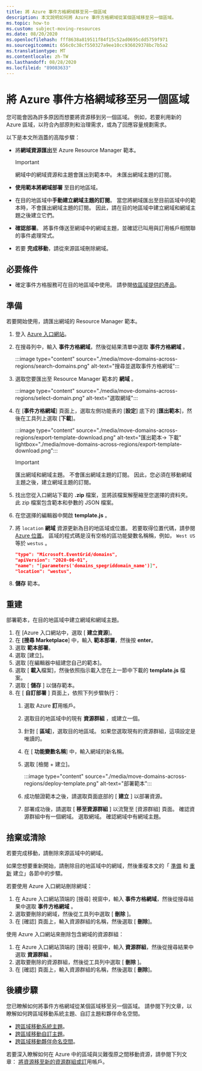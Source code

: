 ```yaml
---
title: 將 Azure 事件方格網域移至另一個區域
description: 本文說明如何將 Azure 事件方格網域從某個區域移至另一個區域。
ms.topic: how-to
ms.custom: subject-moving-resources
ms.date: 08/20/2020
ms.openlocfilehash: fff8638a819511f84f15c52ad0695cdd5759f971
ms.sourcegitcommit: 656c0c38cf550327a9ee10cc936029378bc7b5a2
ms.translationtype: MT
ms.contentlocale: zh-TW
ms.lasthandoff: 08/28/2020
ms.locfileid: "89083633"
---
```

# <a name="move-azure-event-grid-domains-to-another-region"></a>將 Azure 事件方格網域移至另一個區域
您可能會因為許多原因而想要將資源移到另一個區域。 例如，若要利用新的 Azure 區域，以符合內部原則和治理需求，或為了回應容量規劃需求。 

以下是本文所涵蓋的高階步驟： 

- 將**網域資源匯出**至 Azure Resource Manager 範本。 

    > [!IMPORTANT]
    > 網域中的網域資源和主題會匯出到範本中。 未匯出網域主題的訂閱。 
- **使用範本將網域部署** 至目的地區域。 
- 在目的地區域中**手動建立網域主題的訂閱**。 當您將網域匯出至目前區域中的範本時，不會匯出網域主題的訂閱。 因此，請在目的地區域中建立網域和網域主題之後建立它們。 
- **確認部署**。 將事件傳送至網域中的網域主題，並確認已叫用與訂用帳戶相關聯的事件處理常式。 
- 若要 **完成移動**，請從來源區域刪除網域。 

## <a name="prerequisites"></a>必要條件
- 確定事件方格服務可在目的地區域中使用。 請參閱[依區域提供的產品](https://azure.microsoft.com/global-infrastructure/services/?products=event-grid&regions=all)。

## <a name="prepare"></a>準備
若要開始使用，請匯出網域的 Resource Manager 範本。 

1. 登入 [Azure 入口網站](https://portal.azure.com)。
2. 在搜尋列中，輸入 **事件方格網域**，然後從結果清單中選取 **事件方格網域** 。 

    :::image type="content" source="./media/move-domains-across-regions/search-domains.png" alt-text="搜尋並選取事件方格網域":::
3. 選取您要匯出至 Resource Manager 範本的 **網域** 。 

    :::image type="content" source="./media/move-domains-across-regions/select-domain.png" alt-text="選取網域":::   
4. 在 [**事件方格網域**] 頁面上，選取左側功能表的 [**設定**] 底下的 [**匯出範本**]，然後在工具列上選取 [**下載**]。 

    :::image type="content" source="./media/move-domains-across-regions/export-template-download.png" alt-text="匯出範本-> 下載" lightbox="./media/move-domains-across-regions/export-template-download.png":::   

    > [!IMPORTANT]
    > 匯出網域和網域主題。 不會匯出網域主題的訂閱。 因此，您必須在移動網域主題之後，建立網域主題的訂閱。 
5. 找出您從入口網站下載的 **.zip** 檔案，並將該檔案解壓縮至您選擇的資料夾。 此 zip 檔案包含範本和參數的 JSON 檔案。 
1. 在您選擇的編輯器中開啟 **template.js** 。 
8. 將 `location` **網域** 資源更新為目的地區域或位置。 若要取得位置代碼，請參閱 [Azure 位置](https://azure.microsoft.com/global-infrastructure/locations/)。 區域的程式碼是沒有空格的區功能變數名稱稱，例如， `West US` 等於 `westus` 。

    ```json
    "type": "Microsoft.EventGrid/domains",
    "apiVersion": "2020-06-01",
    "name": "[parameters('domains_spegriddomain_name')]",
    "location": "westus",
    ```
1. **儲存** 範本。 

## <a name="recreate"></a>重建 
部署範本，在目的地區域中建立網域和網域主題。 

1. 在 [Azure 入口網站中，選取 [ **建立資源**]。
2. 在 **[搜尋 Marketplace**] 中，輸入 **範本部署**，然後按 **enter**。
3. 選取 **範本部署**。
4. 選取 [建立]。
5. 選取 [在編輯器中組建您自己的範本]。
6. 選取 [ **載入**檔案]，然後依照指示載入您在上一節中下載的 **template.js** 檔案。
7. 選取 [ **儲存** ] 以儲存範本。 
8. 在 [ **自訂部署** ] 頁面上，依照下列步驟執行：
    1. 選取 Azure **訂**用帳戶。 
    1. 選取目的地區域中的現有 **資源群組** ，或建立一個。 
    1. 針對 [ **區域**]，選取目的地區域。 如果您選取現有的資源群組，這項設定是唯讀的。 
    1. 在 [ **功能變數名稱**] 中，輸入網域的新名稱。 
    1. 選取 [檢閱 + 建立]。 
    
        :::image type="content" source="./media/move-domains-across-regions/deploy-template.png" alt-text="部署範本":::        
    1. 成功驗證範本之後，請選取頁面底部的 [ **建立** ] 以部署資源。 
    1. 部署成功後，請選取 [ **移至資源群組** ] 以流覽至 [資源群組] 頁面。 確認資源群組中有一個網域。 選取網域。 確認網域中有網域主題。 

## <a name="discard-or-clean-up"></a>捨棄或清除
若要完成移動，請刪除來源區域中的網域。  

如果您想要重新開始，請刪除目的地區域中的網域，然後重複本文的「 [準備](#prepare) 和 [重新](#recreate) 建立」各節中的步驟。

若要使用 Azure 入口網站刪除網域：

1. 在 Azure 入口網站頂端的 [搜尋] 視窗中，輸入 **事件方格網域**，然後從搜尋結果中選取 **事件方格網域** 。 
2. 選取要刪除的網域，然後從工具列中選取 [ **刪除** ]。 
3. 在 [確認] 頁面上，輸入資源群組的名稱，然後選取 [ **刪除**]。  

使用 Azure 入口網站來刪除包含網域的資源群組：

1. 在 Azure 入口網站頂端的 [搜尋] 視窗中，輸入 **資源群組**，然後從搜尋結果中選取 **資源群組** 。 
2. 選取要刪除的資源群組，然後從工具列中選取 [ **刪除** ]。 
3. 在 [確認] 頁面上，輸入資源群組的名稱，然後選取 [ **刪除**]。  

## <a name="next-steps"></a>後續步驟
您已瞭解如何將事件方格網域從某個區域移至另一個區域。 請參閱下列文章，以瞭解如何跨區域移動系統主題、自訂主題和夥伴命名空間。

- [跨區域移動系統主題](move-system-topics-across-regions.md)。 
- [跨區域移動自訂主題](move-custom-topics-across-regions.md)。 
- [跨區域移動夥伴命名空間](move-partner-namespaces-across-regions.md)。

若要深入瞭解如何在 Azure 中的區域與災難復原之間移動資源，請參閱下列文章： [將資源移至新的資源群組或訂](../azure-resource-manager/management/move-resource-group-and-subscription.md)用帳戶。